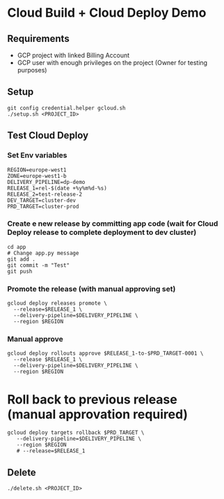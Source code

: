# Cloud Build + Cloud Deploy Demo

## Requirements

- GCP project with linked Billing Account
- GCP user with enough privileges on the project (Owner for testing purposes)

## Setup
```
git config credential.helper gcloud.sh
./setup.sh <PROJECT_ID>
```

## Test Cloud Deploy

### Set Env variables
```
REGION=europe-west1
ZONE=europe-west1-b
DELIVERY_PIPELINE=dp-demo
RELEASE_1=rel-$(date +%y%m%d-%s)
RELEASE_2=test-release-2
DEV_TARGET=cluster-dev
PRD_TARGET=cluster-prod
```

### Create e new release by committing app code (wait for Cloud Deploy release to complete deployment to dev cluster)
```
cd app
# Change app.py message
git add .
git commit -m "Test"
git push
```


### Promote the release (with manual approving set)
```
gcloud deploy releases promote \
  --release=$RELEASE_1 \
  --delivery-pipeline=$DELIVERY_PIPELINE \
  --region $REGION
```

### Manual approve
```
gcloud deploy rollouts approve $RELEASE_1-to-$PRD_TARGET-0001 \
  --release $RELEASE_1 \
  --delivery-pipeline=$DELIVERY_PIPELINE \
  --region $REGION
```

# Roll back to previous release (manual approvation required)
```
gcloud deploy targets rollback $PRD_TARGET \
   --delivery-pipeline=$DELIVERY_PIPELINE \
   --region $REGION
   # --release=$RELEASE_1
```

## Delete
```
./delete.sh <PROJECT_ID>
```
